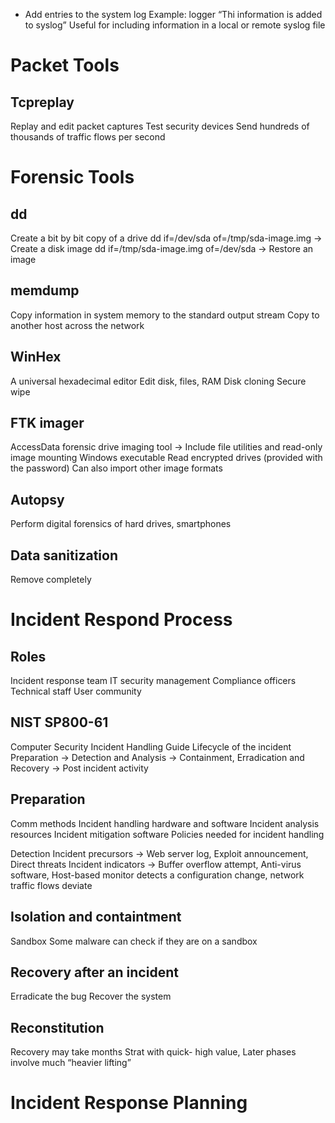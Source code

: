 - Add entries to the system log
Example: logger “Thi information is added to syslog”
Useful for including information in a local or remote syslog file


# Packet Tools
## Tcpreplay
Replay and edit packet captures
Test security devices
Send hundreds of thousands of traffic flows per second

# Forensic Tools
## dd
Create a bit by bit copy of a drive
dd if=/dev/sda of=/tmp/sda-image.img → Create a disk image
dd if=/tmp/sda-image.img of=/dev/sda → Restore an image

## memdump
Copy information in system memory to the standard output stream
Copy to another host across the network

## WinHex
A universal hexadecimal editor
Edit disk, files, RAM
Disk cloning
Secure wipe

## FTK imager
AccessData forensic drive imaging tool → Include file utilities and read-only image mounting
Windows executable
Read encrypted drives (provided with the password)
Can also import other image formats

## Autopsy
Perform digital forensics of hard drives, smartphones

## Data sanitization
Remove completely

# Incident Respond Process

## Roles
Incident response team
IT security management
Compliance officers
Technical staff
User community

## NIST SP800-61
Computer Security Incident Handling Guide
Lifecycle of the incident
Preparation → Detection and Analysis → Containment, Erradication and Recovery → Post incident activity

## Preparation
Comm methods
Incident handling hardware and software
Incident analysis resources
Incident mitigation software
Policies needed for incident handling

Detection
Incident precursors → Web server log, Exploit announcement, Direct threats
Incident indicators → Buffer overflow attempt, Anti-virus software, Host-based monitor detects a configuration change, network traffic flows deviate

## Isolation and containtment
Sandbox
Some malware can check if they are on a sandbox

## Recovery after an incident
Erradicate the bug
Recover the system

## Reconstitution
Recovery may take months
Strat with quick- high value, Later phases involve much “heavier lifting”


# Incident Response Planning
